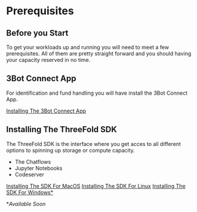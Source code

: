 # Prerequisites

## Before you Start
To get your workloads up and running you will need to meet a few prerequisites.
All of them are pretty straight forward and you should having your capacity reserved in no time.

## 3Bot Connect App
For identification and fund handling you will have install the 3Bot Connect App.

[Installing The 3Bot Connect App](3bot_connect_app.md)

## Installing The ThreeFold SDK
The ThreeFold SDK is the interface where you get acces to all different options to spinning up storage or compute capacity.
* The Chatflows
* Jupyter Notebooks
* Codeserver

[Installing The SDK For MacOS](sdk_macos.md)
[Installing The SDK For Linux](sdk_linux.md)
[Installing The SDK For Windows*](sdk_windows.md)

**Available Soon*